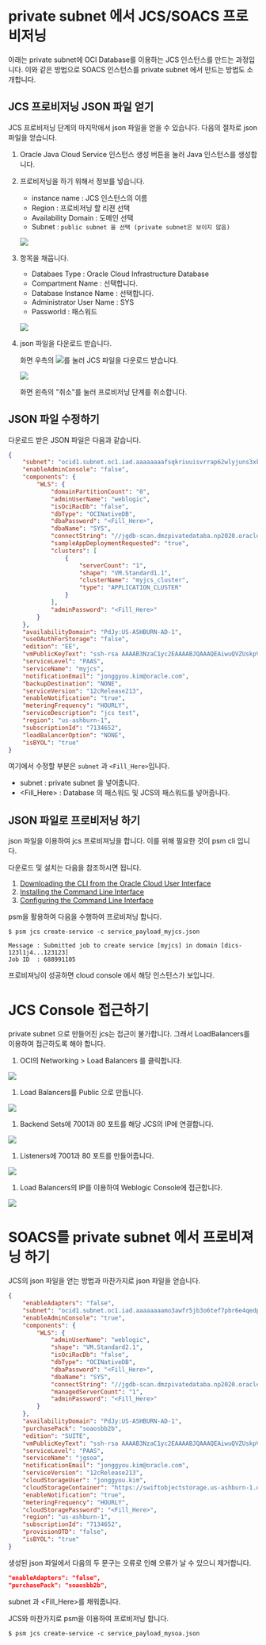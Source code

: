 # private subnet 에서 JCS/SOACS 프로비저닝
아래는 private subnet에 OCI Database를 이용하는 JCS 인스턴스를 만드는 과정입니다.
이와 같은 방법으로 SOACS 인스턴스를 private subnet 에서 만드는 방법도 소개합니다.

## JCS 프로비저닝 JSON 파일 얻기 

JCS 프로비저닝 단계의 마지막에서 json 파일을 얻을 수 있습니다.
다음의 절차로 json 파일을 얻습니다.

1. Oracle Java Cloud Service 인스턴스 생성 버튼을 눌러 Java 인스턴스를 생성합니다.

1. 프로비저닝을 하기 위해서 정보를 넣습니다.
    
    - instance name : JCS 인스턴스의 이름
    - Region : 프로비저닝 할 리젼 선택
    - Availability Domain : 도메인 선택
    - Subnet : `public subnet 을 선택 (private subnet은 보이지 않음)`
    
    ![](./images/jcs2.png)

1. 항목을 채웁니다.

    - Databaes Type : Oracle Cloud Infrastructure Database
    - Compartment Name : 선택합니다.
    - Database Instance Name : 선택합니다.
    - Administrator User Name : SYS
    - Passworld : 패스워드

    ![](./images/jcs3.png)
    
1. json 파일을 다운로드 받습니다.

    화면 우측의 ![](./images/jcs5.png)를 눌러 JCS 파일을 다운로드 받습니다.

    ![](./images/jcs4.png)

    화면 왼측의 "취소"를 눌러 프로비저닝 단계를 취소합니다.

## JSON 파일 수정하기

다운로드 받은 JSON 파일은 다음과 같습니다.

~~~json
{
    "subnet": "ocid1.subnet.oc1.iad.aaaaaaaafsqkriuuisvrrap62wlyjuns3xkfe5twdxwltu5nnbowmue37eoa",
    "enableAdminConsole": "false",
    "components": {
        "WLS": {
            "domainPartitionCount": "0",
            "adminUserName": "weblogic",
            "isOciRacDb": "false",
            "dbType": "OCINativeDB",
            "dbaPassword": "<Fill_Here>",
            "dbaName": "SYS",
            "connectString": "//jgdb-scan.dmzpivatedataba.np2020.oraclevcn.com:1521/jgdb_iad1gw.dmzpivatedataba.np2020.oraclevcn.com",
            "sampleAppDeploymentRequested": "true",
            "clusters": [
                {
                    "serverCount": "1",
                    "shape": "VM.Standard1.1",
                    "clusterName": "myjcs_cluster",
                    "type": "APPLICATION_CLUSTER"
                }
            ],
            "adminPassword": "<Fill_Here>"
        }
    },
    "availabilityDomain": "PdJy:US-ASHBURN-AD-1",
    "useOAuthForStorage": "false",
    "edition": "EE",
    "vmPublicKeyText": "ssh-rsa AAAAB3NzaC1yc2EAAAABJQAAAQEAiwuQVZUskpVDu72CqbinJhwxM3tZ8+lJ1/YPNAsduzCJqzrQZNDPLEWtZOfZjYGPvUr7lP+ruF8D4vO14hjOsHipchkkn765NmX94HX2m0uy9yocs/vaXBxu/3+jBR/wplusUJr8qr+r5LZctvpOhLYjAJE13vzR+RoYYBVNxU2rVulI4LJ7eePFudfcnTQ18TrTjZTo7Jpc//aH21xYMOtcAMS5aqmNN5RTWubzNti8hr37paKGCQM8ARFtv0yB7y5sBBtBetBG5VsKHEpk3ztreJkhfgS/uTGT7Jqv8PKMB0Kfd02yZpNons9LZp4U9yiWng3n9knO4qSwxqY48w== rsa-key-20190222",
    "serviceLevel": "PAAS",
    "serviceName": "myjcs",
    "notificationEmail": "jonggyou.kim@oracle.com",
    "backupDestination": "NONE",
    "serviceVersion": "12cRelease213",
    "enableNotification": "true",
    "meteringFrequency": "HOURLY",
    "serviceDescription": "jcs test",
    "region": "us-ashburn-1",
    "subscriptionId": "7134652",
    "loadBalancerOption": "NONE",
    "isBYOL": "true"
}
~~~
여기에서 수정할 부분은 `subnet` 과 `<Fill_Here>`입니다.
- subnet : private subnet 을 넣어줍니다.
- <Fill_Here> : Database 의 패스워드 및 JCS의 패스워드를 넣어줍니다.



## JSON 파일로 프로비저닝 하기

json 파일을 이용하여 jcs 프로비져닝을 합니다. 이를 위해 필요한 것이 psm cli 입니다.

다운로드 및 설치는 다음을 참조하시면 됩니다.

1. [Downloading the CLI from the Oracle Cloud User Interface](https://docs.oracle.com/en/cloud/paas/java-cloud/pscli/downloading-cli-your-service-user-interface.html)
1. [Installing the Command Line Interface](https://docs.oracle.com/en/cloud/paas/java-cloud/pscli/installing-command-line-interface.html)
1. [Configuring the Command Line Interface](https://docs.oracle.com/en/cloud/paas/java-cloud/pscli/configuring-command-line-interface.html)

psm을 활용하여 다음을 수행하여 프로비져닝 합니다.
~~~
$ psm jcs create-service -c service_payload_myjcs.json

Message : Submitted job to create service [myjcs] in domain [dics-123l1j4...123123]
Job ID  : 688991105
~~~
프로비져닝이 성공하면 cloud console 에서 해당 인스턴스가 보입니다.

# JCS Console 접근하기

private subnet 으로 만들어진 jcs는 접근이 불가합니다. 그래서 LoadBalancers를 이용하여 접근하도록 해야 합니다.

1. OCI의 Networking > Load Balancers 를 클릭합니다.

![](./images/lb1.png)

1. Load Balancers를 Public 으로 만듭니다.

![](./images/lb2.png)

1. Backend Sets에 7001과 80 포트를 해당 JCS의 IP에 연결합니다.

![](./images/lb3.png)

1. Listeners에 7001과 80 포트를 만들어줍니다.

![](./images/lb4.png)

1. Load Balancers의 IP를 이용하여 Weblogic Console에 접근합니다.

![](./images/lb5.png)

# SOACS를 private subnet 에서 프로비져닝 하기
JCS의 json 파일을 얻는 방법과 마찬가지로 json 파일을 얻습니다.

~~~json
{
    "enableAdapters": "false",
	"subnet": "ocid1.subnet.oc1.iad.aaaaaaaamo3awfr5jb3o6tef7pbr6e4qedp3ti6mj7g7ecnoh6v4wel3nz2q",
	"enableAdminConsole": "true",
	"components": {
		"WLS": {
			"adminUserName": "weblogic",
			"shape": "VM.Standard2.1",
			"isOciRacDb": "false",
			"dbType": "OCINativeDB",
			"dbaPassword": "<Fill_Here>",
			"dbaName": "SYS",
			"connectString": "//jgdb-scan.dmzpivatedataba.np2020.oraclevcn.com:1521/jgdb_iad1gw.dmzpivatedataba.np2020.oraclevcn.com",
			"managedServerCount": "1",
			"adminPassword": "<Fill_Here>"
		}
	},
    "availabilityDomain": "PdJy:US-ASHBURN-AD-1",
    "purchasePack": "soaosbb2b",
	"edition": "SUITE",
	"vmPublicKeyText": "ssh-rsa AAAAB3NzaC1yc2EAAAABJQAAAQEAiwuQVZUskpVDu72CqbinJhwxM3tZ8+lJ1/YPNAsduzCJqzrQZNDPLEWtZOfZjYGPvUr7lP+ruF8D4vO14hjOsHipchkkn765NmX94HX2m0uy9yocs/vaXBxu/3+jBR/wplusUJr8qr+r5LZctvpOhLYjAJE13vzR+RoYYBVNxU2rVulI4LJ7eePFudfcnTQ18TrTjZTo7Jpc//aH21xYMOtcAMS5aqmNN5RTWubzNti8hr37paKGCQM8ARFtv0yB7y5sBBtBetBG5VsKHEpk3ztreJkhfgS/uTGT7Jqv8PKMB0Kfd02yZpNons9LZp4U9yiWng3n9knO4qSwxqY48w== rsa-key-20190222",
	"serviceLevel": "PAAS",
	"serviceName": "jgsoa",
	"notificationEmail": "jonggyou.kim@oracle.com",
	"serviceVersion": "12cRelease213",
	"cloudStorageUser": "jonggyou.kim",
	"cloudStorageContainer": "https://swiftobjectstorage.us-ashburn-1.oraclecloud.com/v1/hmm21/paasbackup",
	"enableNotification": "true",
	"meteringFrequency": "HOURLY",
	"cloudStoragePassword": "<Fill_Here>",
	"region": "us-ashburn-1",
	"subscriptionId": "7134652",
	"provisionOTD": "false",
	"isBYOL": "true"
}
~~~
생성된 json 파일에서 다음의 두 문구는 오류로 인해 오류가 날 수 있으니 제거합니다.
~~~json
"enableAdapters": "false",
"purchasePack": "soaosbb2b",
~~~
subnet 과 <Fill_Here>를 채워줍니다.

JCS와 마찬가지로 psm을 이용하여 프로비저닝 합니다.
~~~
$ psm jcs create-service -c service_payload_mysoa.json
~~~


    

